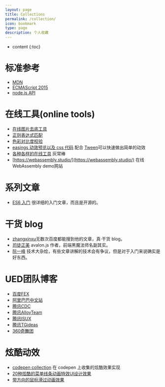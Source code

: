 ```yaml
---
layout: page
title: Collections
permalink: /collection/
icon: bookmark
type: page
description: 个人收藏
---
```


* content
{:toc}

# 标准参考

- [MDN](https://developer.mozilla.org/en-US/)
- [ECMAScript 2015](http://www.ecma-international.org/ecma-262/6.0/)
- [node.js API](https://nodejs.org/dist/latest-v8.x/docs/api/)

# 在线工具(online tools)

- [在线图片去底工具](http://www.aigei.com/bgremover)
- [正则表达式匹配](https://regex101.com/)
- [色彩对比度校验](http://leaverou.github.io/contrast-ratio/)
- [easings 动效预览以及 css 代码](http://easings.net/zh-cn) 配合 [Tween](https://github.com/zhangxinxu/Tween/blob/master/tween.js)可以快速做出简单的动效
- [各种各样的在线工具](https://tool.lu/) 灰常棒
- [https://webassembly.studio/](https://webassembly.studio/) 在线 WebAssembly demo网站

# 系列文章

- [ES6 入门](http://es6.ruanyifeng.com) 很详细的入门文章，而且是开源的。

# 干货 blog

- [zhangxinxu](http://www.zhangxinxu.com/wordpress/)无数次百度都能搜到他的文章，真·干货 blog。
- [司徒正美](http://www.cnblogs.com/rubylouvre/) avalon.js 作者，前端黑魔法师名副其实。
- [阮一峰](http://www.ruanyifeng.com/blog/archives.html) 技术大杂烩，有些文章讲解的技术会有争议，但是对于入门来说确实是好东西。

# UED团队博客

- [百度FEX](http://fex.baidu.com/)
- [阿里巴巴中文站](http://www.aliued.cn/)
- [腾讯CDC](http://cdc.tencent.com/)
- [腾讯AlloyTeam](http://www.alloyteam.com/)
- [腾讯ISUX](https://isux.tencent.com/)
- [腾讯TGideas](http://tgideas.qq.com/)
- [360奇舞团](https://75team.com/)

# 炫酷动效

- [codepen collection](https://codepen.io/collection/XOWBzB/) 在 codepen 上收集的炫酷效果实现
- [20种炫酷的菜单线条动画特效UI设计效果](http://panjiachen.github.io/warehouse/LineMenuStyles/)
- [带方向的鼠标滑过动画效果](/collections/direction-slide-animation/)
